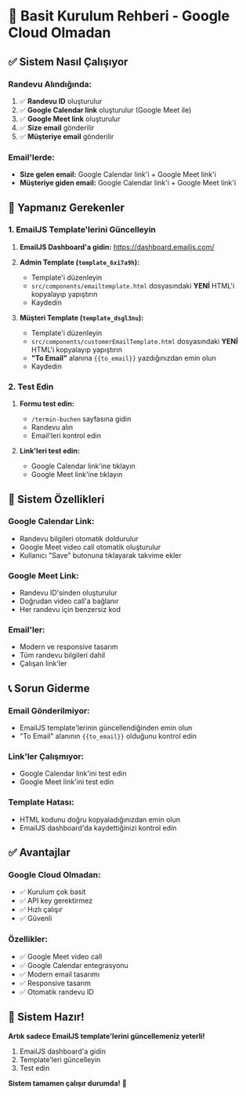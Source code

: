 # 🎯 Basit Kurulum Rehberi - Google Cloud Olmadan

## ✅ Sistem Nasıl Çalışıyor

### **Randevu Alındığında:**
1. ✅ **Randevu ID** oluşturulur
2. ✅ **Google Calendar link** oluşturulur (Google Meet ile)
3. ✅ **Google Meet link** oluşturulur
4. ✅ **Size email** gönderilir
5. ✅ **Müşteriye email** gönderilir

### **Email'lerde:**
- **Size gelen email:** Google Calendar link'i + Google Meet link'i
- **Müşteriye giden email:** Google Calendar link'i + Google Meet link'i

## 🔧 Yapmanız Gerekenler

### **1. EmailJS Template'lerini Güncelleyin**

1. **EmailJS Dashboard'a gidin:** https://dashboard.emailjs.com/

2. **Admin Template (`template_6xi7a9h`):**
   - Template'i düzenleyin
   - `src/components/emailtemplate.html` dosyasındaki **YENİ** HTML'i kopyalayıp yapıştırın
   - Kaydedin

3. **Müşteri Template (`template_dsgl3nu`):**
   - Template'i düzenleyin
   - `src/components/customerEmailTemplate.html` dosyasındaki **YENİ** HTML'i kopyalayıp yapıştırın
   - **"To Email"** alanına `{{to_email}}` yazdığınızdan emin olun
   - Kaydedin

### **2. Test Edin**

1. **Formu test edin:**
   - `/termin-buchen` sayfasına gidin
   - Randevu alın
   - Email'leri kontrol edin

2. **Link'leri test edin:**
   - Google Calendar link'ine tıklayın
   - Google Meet link'ine tıklayın

## 🚀 Sistem Özellikleri

### **Google Calendar Link:**
- Randevu bilgileri otomatik doldurulur
- Google Meet video call otomatik oluşturulur
- Kullanıcı "Save" butonuna tıklayarak takvime ekler

### **Google Meet Link:**
- Randevu ID'sinden oluşturulur
- Doğrudan video call'a bağlanır
- Her randevu için benzersiz kod

### **Email'ler:**
- Modern ve responsive tasarım
- Tüm randevu bilgileri dahil
- Çalışan link'ler

## 📞 Sorun Giderme

### **Email Gönderilmiyor:**
- EmailJS template'lerinin güncellendiğinden emin olun
- "To Email" alanının `{{to_email}}` olduğunu kontrol edin

### **Link'ler Çalışmıyor:**
- Google Calendar link'ini test edin
- Google Meet link'ini test edin

### **Template Hatası:**
- HTML kodunu doğru kopyaladığınızdan emin olun
- EmailJS dashboard'da kaydettiğinizi kontrol edin

## ✅ Avantajlar

### **Google Cloud Olmadan:**
- ✅ Kurulum çok basit
- ✅ API key gerektirmez
- ✅ Hızlı çalışır
- ✅ Güvenli

### **Özellikler:**
- ✅ Google Meet video call
- ✅ Google Calendar entegrasyonu
- ✅ Modern email tasarımı
- ✅ Responsive tasarım
- ✅ Otomatik randevu ID

## 🎉 Sistem Hazır!

**Artık sadece EmailJS template'lerini güncellemeniz yeterli!**

1. EmailJS dashboard'a gidin
2. Template'leri güncelleyin
3. Test edin

**Sistem tamamen çalışır durumda!** 🚀
